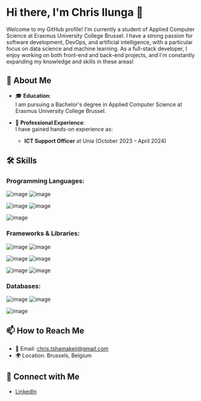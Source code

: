 
# Hi there, I'm Chris Ilunga 👋

Welcome to my GitHub profile! I'm currently a student of Applied Computer Science at Erasmus University College Brussel. I have a strong passion for software development, DevOps, and artificial intelligence, with a particular focus on data science and machine learning. As a full-stack developer, I enjoy working on both front-end and back-end projects, and I'm constantly expanding my knowledge and skills in these areas!

## 🚀 About Me

- 🎓 **Education**:  
  I am pursuing a Bachelor's degree in Applied Computer Science at Erasmus University College Brussel.

- 💼 **Professional Experience**:  
  I have gained hands-on experience as:
  - **ICT Support Officer** at Unia (October 2023 – April 2024)


## 🛠️ Skills

### Programming Languages:

 ![image](https://github.com/user-attachments/assets/8ad87e9e-571f-4f91-89e9-b9f7f55d8e5e)          ![image](https://github.com/user-attachments/assets/f9e7898a-d6c6-4d0d-80a8-9c49f2ab7a35)

![image](https://github.com/user-attachments/assets/2fdbc849-7b85-4727-aed7-5ba0b61f97e8)           ![image](https://github.com/user-attachments/assets/6b06158c-9239-4982-9031-483adeac679a)

![image](https://github.com/user-attachments/assets/dc10a5da-49fc-4c5a-b7ee-27fa74b4432d)



### Frameworks & Libraries:

![image](https://github.com/user-attachments/assets/bd65e50b-de1c-43a8-8cfc-34f19ecdcf84)                ![image](https://github.com/user-attachments/assets/60d30eaf-f6f9-4f57-bc70-8ca541273876)

![image](https://github.com/user-attachments/assets/020d52e1-6ddd-4eea-a693-c25732658b34)                ![image](https://github.com/user-attachments/assets/52c92ff2-6a44-4938-855a-c25d71ed17a8)

![image](https://github.com/user-attachments/assets/04b674a3-6982-454c-904f-012074d23ed6)                ![image](https://github.com/user-attachments/assets/3530e688-0f15-4d06-acef-0209f5a7c351)



### Databases:

![image](https://github.com/user-attachments/assets/fe7588bb-3460-4b1c-9b8f-393404b1ce5e)                 ![image](https://github.com/user-attachments/assets/e24f5378-f281-4150-80c7-fc10b62381d5)

![image](https://github.com/user-attachments/assets/341dac84-f24f-4ee4-b5b1-642beec25b2a)


## 📫 How to Reach Me

- 📧 Email: [chris.tshamakeji@gmail.com](mailto:chris.tshamakeji@gmail.com)
- 🌍 Location: Brussels, Belgium

## 🔗 Connect with Me

- <a href="https://www.linkedin.com/in/chris-ilunga-65644b234/" target="_blank">LinkedIn</a>


<!--
## 📊 GitHub Stats

![Chris's GitHub Stats](https://github-readme-stats.vercel.app/api?username=chris09877&show_icons=true&theme=radical)  
![Top Languages](https://github-readme-stats.vercel.app/api/top-langs/?username=chris09877&layout=compact&theme=radical)

-->




